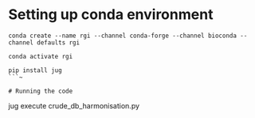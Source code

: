 # Setting up conda environment

```
conda create --name rgi --channel conda-forge --channel bioconda --channel defaults rgi
```

```
conda activate rgi
```

```
pip install jug
```~

# Running the code

```
jug execute crude_db_harmonisation.py
```